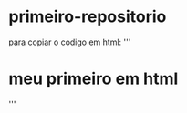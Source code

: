 # primeiro-repositorio

para copiar o codigo em html:
'''
<html>
  <h1>meu primeiro em html</h1>
  </html>
'''
